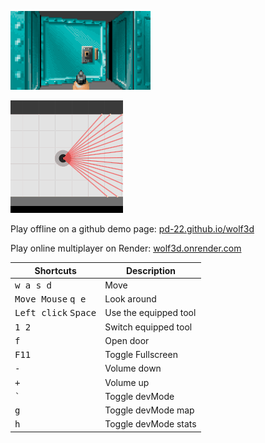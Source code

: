 ![alt text](demo.gif)

![alt text](demo2.gif)

Play offline on a github demo page:
[pd-22.github.io/wolf3d](https://pd-22.github.io/wolf3d/)

Play online multiplayer on Render:
[wolf3d.onrender.com](https://wolf3d.onrender.com/)

Shortcuts | Description
-|-
<kbd>w a s d</kbd> | Move
<kbd>Move Mouse</kbd> <kbd>q e</kbd> | Look around
<kbd>Left click</kbd> <kbd>Space</kbd> | Use the equipped tool
<kbd>1 2</kbd>        | Switch equipped tool
<kbd>f</kbd>        | Open door
<kbd>F11</kbd>      | Toggle Fullscreen
<kbd>-</kbd>        | Volume down
<kbd>+</kbd>        | Volume up
<kbd>`</kbd>        | Toggle devMode
<kbd>g</kbd>        | Toggle devMode map
<kbd>h</kbd>        | Toggle devMode stats
